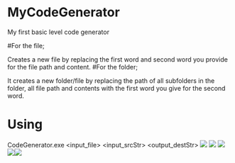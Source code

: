 # MyCodeGenerator
My first basic level code generator

#For the file;

Creates a new file by replacing the first word and second word you provide for the file path and content.
#For the folder;

It creates a new folder/file by replacing the path of all subfolders in the folder, all file path and contents with the first word you give for the second word.

# Using
CodeGenerator.exe <input_file> <input_srcStr> <output_destStr>
![](ReadmeImg/UsingCommand.png)
![](ReadmeImg/Colors.png) ![](ReadmeImg/Fuels.png)
![](ReadmeImg/ColorListDto.png)![](ReadmeImg/FuelListDto.png)
